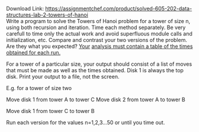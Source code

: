 Download Link: https://assignmentchef.com/product/solved-605-202-data-structures-lab-2-towers-of-hanoi
<br>
Write a program to solve the Towers of Hanoi problem for a tower of size n, using both recursion and iteration.  Time each method separately.  Be very carefull to time only the actual work and avoid superfluous module calls and initialization, etc.  Compare and contrast your two versions of the problem.  Are they what you expected?  <u>Your</u> <u>analysis must contain a table of the times obtained for each run.</u>




For a tower of a particular size, your output should consist of a list of moves that must be made as well as the times obtained.  Disk 1 is always the top disk.  Print your output to a file, not the screen.




E.g. for a tower of size two




Move disk 1 from tower A to tower C Move disk 2 from tower A to tower B

Move disk 1 from tower C to tower B







Run each version for the values n=1,2,3…50 or until you time out.


